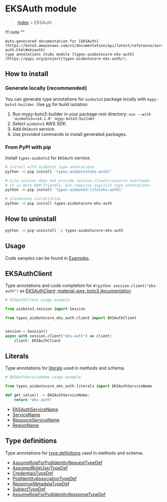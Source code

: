 # EKSAuth module

> [Index](../README.md) > EKSAuth


!!! note ""

    Auto-generated documentation for [EKSAuth](https://boto3.amazonaws.com/v1/documentation/api/latest/reference/services/eks-auth.html#eksauth)
    type annotations stubs module [types-aiobotocore-eks-auth](https://pypi.org/project/types-aiobotocore-eks-auth/).

## How to install

### Generate locally (recommended)

You can generate type annotations for `aioboto3` package locally with `mypy-boto3-builder`.
Use [uv](https://docs.astral.sh/uv/getting-started/installation/) for build isolation.

1. Run mypy-boto3-builder in your package root directory: `uvx --with 'aioboto3==14.1.0' mypy-boto3-builder`
1. Select `aioboto3` AWS SDK.
1. Add `EKSAuth` service.
1. Use provided commands to install generated packages.



### From PyPI with pip

Install `types-aioboto3` for `EKSAuth` service.

```bash
# install with aioboto3 type annotations
python -m pip install 'types-aioboto3[eks-auth]'

# Lite version does not provide session.client/resource overloads
# it is more RAM-friendly, but requires explicit type annotations
python -m pip install 'types-aioboto3-lite[eks-auth]'

# standalone installation
python -m pip install types-aiobotocore-eks-auth
```



## How to uninstall

```bash
python -m pip uninstall -y types-aiobotocore-eks-auth
```

## Usage

Code samples can be found in [Examples](./usage.md).

## EKSAuthClient

Type annotations and code completion for  `#!python session.client("eks-auth")` as [EKSAuthClient](./client.md)
[:material-aws: boto3 documentation](https://boto3.amazonaws.com/v1/documentation/api/latest/reference/services/eks-auth.html#EKSAuth.Client)

```python
# EKSAuthClient usage example

from aioboto3.session import Session

from types_aiobotocore_eks_auth.client import EKSAuthClient


session = Session()
async with session.client("eks-auth") as client:
    client: EKSAuthClient
```








## Literals

Type annotations for [literals](./literals.md) used in methods and schema.

```python
# EKSAuthServiceName usage example

from types_aiobotocore_eks_auth.literals import EKSAuthServiceName

def get_value() -> EKSAuthServiceName:
    return "eks-auth"
```

- [EKSAuthServiceName](./literals.md#eksauthservicename)
- [ServiceName](./literals.md#servicename)
- [ResourceServiceName](./literals.md#resourceservicename)
- [RegionName](./literals.md#regionname)




## Type definitions

Type annotations for [type definitions](./type_defs.md) used in methods and schema.

- [AssumeRoleForPodIdentityRequestTypeDef](./type_defs.md#assumeroleforpodidentityrequesttypedef)
- [AssumedRoleUserTypeDef](./type_defs.md#assumedroleusertypedef)
- [CredentialsTypeDef](./type_defs.md#credentialstypedef)
- [PodIdentityAssociationTypeDef](./type_defs.md#podidentityassociationtypedef)
- [ResponseMetadataTypeDef](./type_defs.md#responsemetadatatypedef)
- [SubjectTypeDef](./type_defs.md#subjecttypedef)
- [AssumeRoleForPodIdentityResponseTypeDef](./type_defs.md#assumeroleforpodidentityresponsetypedef)

